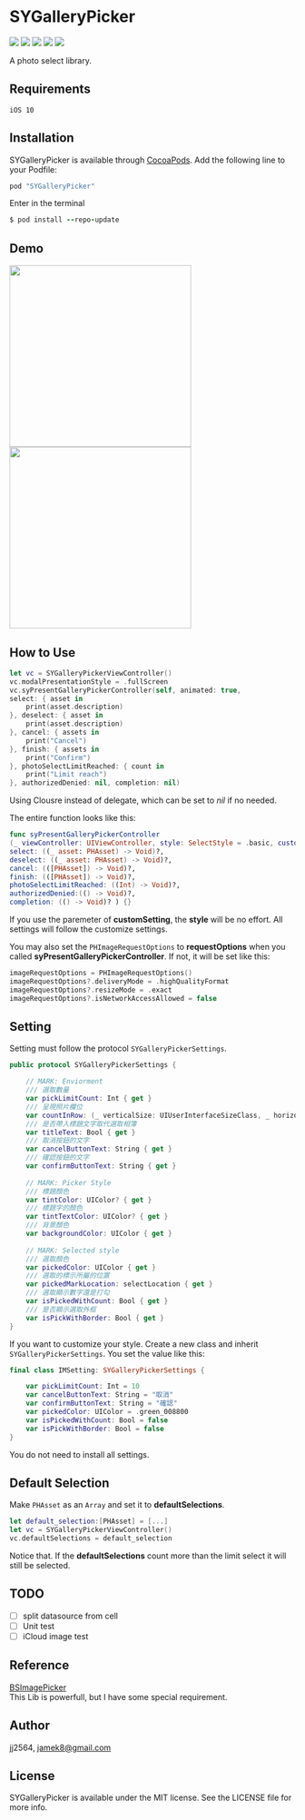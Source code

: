 # SYGalleryPicker

<p align="left">
<a><img src="https://img.shields.io/badge/language-swift-orange.svg"></a>
<a href="https://cocoapods.org/pods/SYGalleryPicker"><img src="https://img.shields.io/cocoapods/p/SYGalleryPicker.svg?style=flat"></a>
<a href="https://travis-ci.org/jj2564/SYGalleryPicker"><img src="https://img.shields.io/travis/jj2564/SYGalleryPicker.svg?style=flat"></a>
<a href="https://cocoapods.org/pods/SYGalleryPicker"><img src="https://img.shields.io/cocoapods/v/SYGalleryPicker.svg?style=flat"></a>
<a href="https://cocoapods.org/pods/SYGalleryPicker"><img src="https://img.shields.io/cocoapods/l/SYGalleryPicker.svg?style=flat"></a>
</p>

A photo select library.

## Requirements
`iOS 10`

## Installation
SYGalleryPicker is available through [CocoaPods](https://cocoapods.org/). 
Add the following line to your Podfile:

```ruby
pod "SYGalleryPicker"
```

Enter in the terminal

```ruby
$ pod install --repo-update
```

## Demo
<img src="https://raw.githubusercontent.com/jj2564/SYGalleryPicker/master/screenshots/basic_style.png" width="320"> <img src="https://raw.githubusercontent.com/jj2564/SYGalleryPicker/master/screenshots/album_switch.png" width="320">

## How to Use
```swift
let vc = SYGalleryPickerViewController()
vc.modalPresentationStyle = .fullScreen
vc.syPresentGalleryPickerController(self, animated: true,
select: { asset in
    print(asset.description)
}, deselect: { asset in
    print(asset.description)
}, cancel: { assets in
    print("Cancel")
}, finish: { assets in
    print("Confirm")
}, photoSelectLimitReached: { count in
    print("Limit reach")
}, authorizedDenied: nil, completion: nil)
```
Using Clousre instead of delegate, which can be set to *nil* if no needed.

The entire function looks like this:
```swift
func syPresentGalleryPickerController
(_ viewController: UIViewController, style: SelectStyle = .basic, customSetting:SYGalleryPickerSettings? = nil , requestOptions: PHImageRequestOptions? = nil, animated: Bool,
select: ((_ asset: PHAsset) -> Void)?,
deselect: ((_ asset: PHAsset) -> Void)?,
cancel: (([PHAsset]) -> Void)?,
finish: (([PHAsset]) -> Void)?,
photoSelectLimitReached: ((Int) -> Void)?,
authorizedDenied:(() -> Void)?,
completion: (() -> Void)? ) {}
```
If you use the paremeter of **customSetting**, the **style** will be no effort. All settings will follow the customize settings.

You may also set the `PHImageRequestOptions` to **requestOptions** when you called **syPresentGalleryPickerController**. If not, it will be set like this:
```swift
imageRequestOptions = PHImageRequestOptions()
imageRequestOptions?.deliveryMode = .highQualityFormat
imageRequestOptions?.resizeMode = .exact
imageRequestOptions?.isNetworkAccessAllowed = false
```


## Setting
Setting must follow the protocol `SYGalleryPickerSettings`.

```swift
public protocol SYGalleryPickerSettings {

    // MARK: Enviorment
    /// 選取數量
    var pickLimitCount: Int { get }
    /// 呈現照片欄位
    var countInRow: (_ verticalSize: UIUserInterfaceSizeClass, _ horizontalSize: UIUserInterfaceSizeClass) -> Int { get }
    /// 是否帶入標題文字取代選取相簿
    var titleText: Bool { get }
    /// 取消按鈕的文字
    var cancelButtonText: String { get }
    /// 確認按鈕的文字
    var confirmButtonText: String { get }
    
    // MARK: Picker Style
    /// 標題顏色
    var tintColor: UIColor? { get }
    /// 標題字的顏色
    var tintTextColor: UIColor? { get }
    /// 背景顏色
    var backgroundColor: UIColor { get }
    
    // MARK: Selected style
    /// 選取顏色
    var pickedColor: UIColor { get }
    /// 選取的標示所屬的位置
    var pickedMarkLocation: selectLocation { get }
    /// 選取顯示數字還是打勾
    var isPickedWithCount: Bool { get }
    /// 是否顯示選取外框
    var isPickWithBorder: Bool { get }
}
```
If you want to customize your style. Create a new class and inherit `SYGalleryPickerSettings`.
You set the value like this:

```swift
final class IMSetting: SYGalleryPickerSettings {

    var pickLimitCount: Int = 10
    var cancelButtonText: String = "取消"
    var confirmButtonText: String = "確認"
    var pickedColor: UIColor = .green_008800
    var isPickedWithCount: Bool = false
    var isPickWithBorder: Bool = false
}
```

You do not need to install all settings.

## Default Selection
Make `PHAsset` as an `Array` and set it to **defaultSelections**.

 ```swift
 let default_selection:[PHAsset] = [...]
 let vc = SYGalleryPickerViewController()
 vc.defaultSelections = default_selection
 ```
 
Notice that. If the **defaultSelections** count more than the limit select it will still be selected.

## TODO
- [ ] split datasource from cell
- [ ] Unit test
- [ ] iCloud image test

## Reference
[BSImagePicker](https://github.com/mikaoj/BSImagePicker)   
This Lib is powerfull, but I have some special requirement. 

## Author
jj2564, jamek8@gmail.com

## License
SYGalleryPicker is available under the MIT license. See the LICENSE file for more info.

